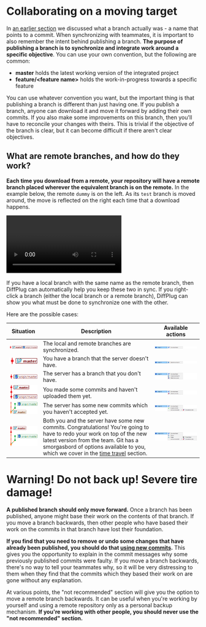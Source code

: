 # Collaborating on a moving target

In [an earlier section](../branches/) we discussed what a branch actually was - a name that points to a commit.  When synchronizing with teammates, it is important to also remember the intent behind publishing a branch.  **The purpose of publishing a branch is to synchronize and integrate work around a specific objective**.  You can use your own convention, but the following are common:

* **master** holds the latest working version of the integrated project
* **feature/&lt;feature name&gt;** holds the work-in-progress towards a specific feature

You can use whatever convention you want, but the important thing is that publishing a branch is different than just having one.  If you publish a branch, anyone can download it and move it forward by adding their own commits.  If you also make some improvements on this branch, then you'll have to reconcile your changes with theirs.  This is trivial if the objective of the branch is clear, but it can become difficult if there aren't clear objectives.

## What are remote branches, and how do they work?

**Each time you download from a remote, your repository will have a remote branch placed wherever the equivalent branch is on the remote.**  In the example below, the remote `dummy` is on the left.  As its `test` branch is moved around, the move is reflected on the right each time that a download happens.

![Moving a branch](share-branches.mp4)

If you have a local branch with the same name as the remote branch, then DiffPlug can automatically help you keep these two in sync.  If you right-click a branch (either the local branch or a remote branch), DiffPlug can show you what must be done to synchronize one with the other.

Here are the possible cases:

| Situation                              | Description                                         | Available actions                                      |
|--                                      |--                                                   | --                                                     |
| ![Synced](case-synced.png)             | The local and remote branches are synchronized.     | ![Synced actions](case-synced-actions.png)             |
| ![Local only](case-local-only.png)     | You have a branch that the server doesn't have.     | ![Local only actions](case-local-only-actions.png)     |
| ![Remote only](case-remote-only.png)   | The server has a branch that you don't have.        | ![Remote only actions](case-remote-only-actions.png)   |
| ![Local has new](case-local-new.png)   | You made some commits and haven't uploaded them yet. | ![Local has new actions](case-local-new-actions.png)   |
| ![Remote has new](case-remote-new.png) | The server has some new commits which you haven't accepted yet. | ![Remote has new actions](case-remote-new-actions.png) |
| ![Both have new](case-both.png)        | Both you and the server have some new commits.  Congratulations!  You're going to have to redo your work on top of the new latest version from the team.  Git has a smorgasbord of options available to you, which we cover in the [time travel](../time-travel/) section. | ![Both have new actions](case-both-actions.png)        |

# Warning!  Do not back up!  Severe tire damage!

**A published branch should only move forward.**  Once a branch has been published, anyone might base their work on the contents of that branch.  If you move a branch backwards, then other people who have based their work on the commits in that branch have lost their foundation.

**If you find that you need to remove or undo some changes that have already been published, you should do that [using new commits](../time-travel/apply/).**  This gives you the opportunity to explain in the commit messages why some previously published commits were faulty.  If you move a branch backwards, there's no way to tell your teammates why, so it will be very distressing to them when they find that the commits which they based their work on are gone without any explanation.

At various points, the "not recommended" section will give you the option to move a remote branch backwards.  It can be useful when you're working by yourself and using a remote repository only as a personal backup mechanism.  **If you're working with other people, you should never use the "not recommended" section.**
